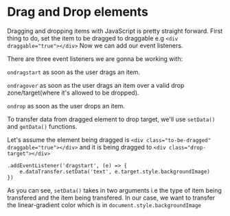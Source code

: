 # Drag and Drop elements

Dragging and dropping items with JavaScript is pretty straight forward. First thing to do, set the item to be dragged to draggable e.g 
`<div draggable="true"></div>` 
Now we can add our event listeners.

There are three event listeners we are gonna be working with:

`ondragstart` as soon as the user drags an item. 

`ondragover` as soon as the user drags an item over a valid drop zone/target(where it's allowed to be dropped).

`ondrop` as soon as the user drops an item.

To transfer data from dragged element to drop target, we'll use `setData()` and `getData()` functions.

Let's assume the element being dragged is `<div class="to-be-dragged" draggable="true"></div>` and it is being dragged to `<div class="drop-target"></div>`

```
.addEventListener('dragstart', (e) => {
	e.dataTransfer.setData('text', e.target.style.backgroundImage)
})
```
As you can see, `setData()` takes in two arguments i.e the type of item being transfered and the item being transfered. In our case, we want to transfer the linear-gradient color which is in `document.style.backgroundImage`
